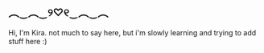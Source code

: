 ## ︵‿︵‿୨♡୧‿︵‿︵

Hi, I'm Kira.
not much to say here, but i'm slowly learning and trying to add stuff here :)
